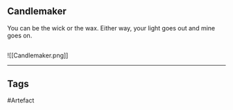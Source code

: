 ## Candlemaker
You can be the wick or the wax. Either way, your light goes out and mine goes on.
## 
![[Candlemaker.png]]

---
## Tags
#Artefact